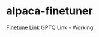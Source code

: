 # alpaca-finetuner

[Finetune Link](https://github.com/Yanggum/alpaca-finetuner/blob/main/AlpacaFinetuning.ipynb)
GPTQ Link - Working
